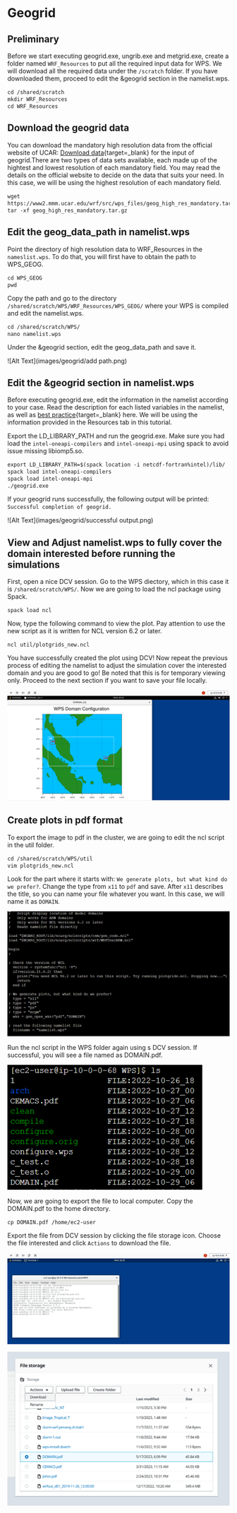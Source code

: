 # Geogrid

## **Preliminary**

Before we start executing geogrid.exe, ungrib.exe and metgrid.exe, create a folder named `WRF_Resources` to put all the required input data for WPS. We will download all the required data under the `/scratch` folder. If you have downloaded them, proceed to edit the &geogrid section in the namelist.wps.

    cd /shared/scratch
    mkdir WRF_Resources
    cd WRF_Resources

## **Download the geogrid data**   

You can download the mandatory high resolution data from the official website of UCAR: 
[Download data](https://www2.mmm.ucar.edu/wrf/users/download/get_sources_wps_geog.html){target=_blank}
 for the input of geogrid.There are two types of data sets available, each made up of the hightest and lowest resolution of each mandatory field. You may read the details on the official website to decide on the data that suits your need. In this case, we will be using the highest resolution of each mandatory field.

    wget https://www2.mmm.ucar.edu/wrf/src/wps_files/geog_high_res_mandatory.tar.gz
    tar -xf geog_high_res_mandatory.tar.gz

## **Edit the geog_data_path in namelist.wps**   

Point the directory of high resolution data to WRF_Resources in the `nameslist.wps`. To do that, you will first have to obtain the path to WPS_GEOG.

    cd WPS_GEOG
    pwd

Copy the path and go to the directory `/shared/scratch/WPS/WRF_Resources/WPS_GEOG/` where your WPS is compiled and edit the namelist.wps.

    cd /shared/scratch/WPS/
    nano namelist.wps

Under the &geogrid section, edit the geog_data_path and save it.

![Alt Text](images/geogrid/add path.png)

## **Edit the &geogrid section in namelist.wps** 

Before executing geogrid.exe, edit the information in the namelist according to your case. Read the description for each listed variables in the namelist, as well as [best practice](https://www2.mmm.ucar.edu/wrf/users/namelist_best_prac_wps.html){target=_blank} here. We will be using the information provided in the Resources tab in this tutorial. 

Export the LD_LIBRARY_PATH and run the geogrid.exe. Make sure you had load the `intel-oneapi-compilers` and `intel-oneapi-mpi` using spack to avoid issue missing libiomp5.so. 

    export LD_LIBRARY_PATH=$(spack location -i netcdf-fortran%intel)/lib/
    spack load intel-oneapi-compilers
    spack load intel-oneapi-mpi
    ./geogrid.exe

If your geogrid runs successfully, the following output will be printed: `Successful completion of geogrid.`

![Alt Text](images/geogrid/successful output.png)

## **View and Adjust namelist.wps to fully cover the domain interested before running the simulations**

First, open a nice DCV session. Go to the WPS diectory, which in this case it is `/shared/scratch/WPS/`. Now we are going to load the ncl package using Spack.

    spack load ncl

Now, type the following command to view the plot. Pay attention to use the new script as it is written for NCL version 6.2 or later.

    ncl util/plotgrids_new.ncl

You have successfully created the plot using DCV! Now repeat the previous process of editing the namelist to adjust the simulation cover the interested domain and you are good to go! Be noted that this is for temporary viewing only. Proceed to the next section if you want to save your file locally.

![Alt Text](images/geogrid/1.PNG)

## **Create plots in pdf format**

To export the image to pdf in the cluster, we are going to edit the ncl script in the util folder.

    cd /shared/scratch/WPS/util
    vim plotgrids_new.ncl

Look for the part where it starts with: `We generate plots, but what kind do we prefer?`. Change the type from `x11` to `pdf` and save. After `x11` describes the title, so you can name your file whatever you want. In this case, we will name it as `DOMAIN`.

![Alt Text](images/geogrid/2.PNG)

Run the ncl script in the WPS folder again using s DCV session. If successful, you will see a file named as DOMAIN.pdf.

![Alt Text](images/geogrid/3.PNG)

Now, we are going to export the file to local computer. Copy the DOMAIN.pdf to the home directory.

    cp DOMAIN.pdf /home/ec2-user

Export the file from DCV session by clicking the file storage icon. Choose the file interested and click `Actions` to download the file.

![Alt Text](images/geogrid/4.PNG)

![Alt Text](images/geogrid/5.PNG)

